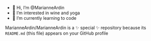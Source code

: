 - 👋 Hi, I’m @MarianneArdin
- 👀 I’m interested in wine and yoga
- 🌱 I’m currently learning to code

MarianneArdin/MarianneArdin is a ✨ special ✨ repository because its `README.md` (this file) appears on your GitHub profile
